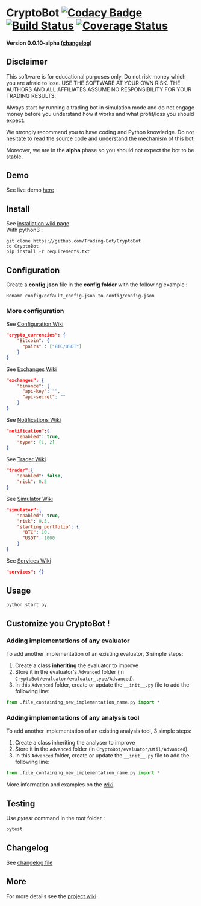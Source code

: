 # CryptoBot [![Codacy Badge](https://api.codacy.com/project/badge/Grade/c83a127c42ba4a389ca86a92fba7c53c)](https://www.codacy.com/app/paul.bouquet/CryptoBot?utm_source=github.com&amp;utm_medium=referral&amp;utm_content=Trading-Bot/CryptoBot&amp;utm_campaign=Badge_Grade) [![Build Status](https://api.travis-ci.org/Trading-Bot/CryptoBot.svg?branch=dev)](https://travis-ci.org/Trading-Bot/CryptoBot) [![Coverage Status](https://coveralls.io/repos/github/Trading-Bot/CryptoBot/badge.svg?branch=dev)](https://coveralls.io/github/Trading-Bot/CryptoBot?branch=dev)

#### Version 0.0.10-alpha ([changelog](https://github.com/Trading-Bot/CryptoBot/tree/alpha/docs/CHANGELOG.md))

## Disclaimer
This software is for educational purposes only. Do not risk money which 
you are afraid to lose. USE THE SOFTWARE AT YOUR OWN RISK. THE AUTHORS 
AND ALL AFFILIATES ASSUME NO RESPONSIBILITY FOR YOUR TRADING RESULTS. 

Always start by running a trading bot in simulation mode and do not engage money
before you understand how it works and what profit/loss you should
expect.

We strongly recommend you to have coding and Python knowledge. Do not 
hesitate to read the source code and understand the mechanism of this bot.

Moreover, we are in the **alpha** phase so you should not expect the bot to be stable.

## Demo
See live demo [here](https://twitter.com/HerklosBotCrypt)

## Install
See [installation wiki page](https://github.com/Trading-Bot/CryptoBot/wiki/Installation)
<br>With python3 : 
```
git clone https://github.com/Trading-Bot/CryptoBot
cd CryptoBot
pip install -r requirements.txt
```

## Configuration
Create a **config.json** file in the **config folder** with the following example :
```
Rename config/default_config.json to config/config.json
```

### More configuration
See [Configuration Wiki](https://github.com/Herklos-Bots/CryptoBot/wiki/Configuration)
```json
"crypto_currencies": {
    "Bitcoin": {
      "pairs" : ["BTC/USDT"]
    }
}
```
See [Exchanges Wiki](https://github.com/Herklos-Bots/CryptoBot/wiki/Exchanges)
```json
"exchanges": {
    "binance": {
      "api-key": "",
      "api-secret": ""
    }
}
```
See [Notifications Wiki](https://github.com/Herklos-Bots/CryptoBot/wiki/Notifications)
```json
"notification":{
    "enabled": true,
    "type": [1, 2]
}
```
See [Trader Wiki](https://github.com/Herklos-Bots/CryptoBot/wiki/Trader)
```json
"trader":{
    "enabled": false,
    "risk": 0.5
}
```
See [Simulator Wiki](https://github.com/Herklos-Bots/CryptoBot/wiki/Simulator)
```json
"simulator":{
    "enabled": true,
    "risk": 0.5,
    "starting_portfolio": {
      "BTC": 10,
      "USDT": 1000
    }
}
```
See [Services Wiki](https://github.com/Herklos-Bots/CryptoBot/wiki/Services)
```json
"services": {}
```
  
## Usage
```bash
python start.py
```
## Customize you CryptoBot !
### Adding implementations of any evaluator

To add another implementation of an existing evaluator, 3 simple steps:
1. Create a class **inheriting** the evaluator to improve
2. Store it in the evaluator's ```Advanced``` folder (in ```CryptoBot/evaluator/evaluator_type/Advanced```).
3. In this ```Advanced``` folder, create or update the ```__init__.py``` file to add the following line:
```python
from .file_containing_new_implementation_name.py import *
```
### Adding implementations of any analysis tool

To add another implementation of an existing analysis tool, 3 simple steps:
1. Create a class inheriting the analyser to improve
2. Store it in the ```Advanced``` folder (in ```CryptoBot/evaluator/Util/Advanced```).
3. In this ```Advanced``` folder, create or update the ```__init__.py``` file to add the following line:
```python
from .file_containing_new_implementation_name.py import *
```

More information and examples on the [wiki](https://github.com/Trading-Bot/CryptoBot/wiki/Customize-your-CryptoBot)

## Testing
Use *pytest* command in the root folder : 
```bash
pytest
```

## Changelog
See [changelog file](https://github.com/Trading-Bot/CryptoBot/tree/master/docs/CHANGELOG.md)

## More
For more details see the [project wiki](https://github.com/Herklos-Bots/CryptoBot/wiki).

